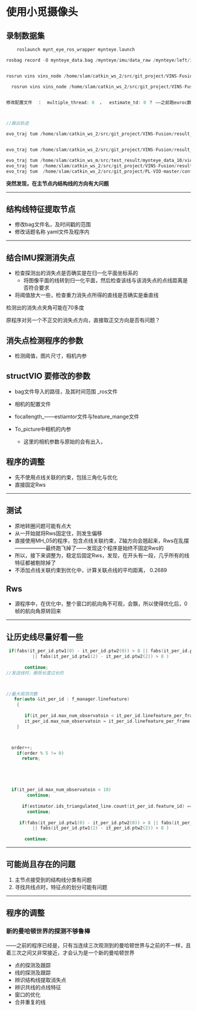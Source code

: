 # 使用小觅摄像头

 

## 录制数据集

```c++
	roslaunch mynt_eye_ros_wrapper mynteye.launch 

rosbag record -O mynteye_data.bag /mynteye/imu/data_raw /mynteye/left/image_raw /mynteye/left_rect/image_rect /mynteye/right/image_raw /mynteye/right_rect/image_rect


rosrun vins vins_node /home/slam/catkin_ws_2/src/git_project/VINS-Fusion/config/mynteye/mynteye_stereo_imu_config.yaml

  rosrun vins vins_node /home/slam/catkin_ws_2/src/git_project/VINS-Fusion/config/mynteye_equi/mynteye_stereo_imu_config.yaml


修改配置文件  ：  multiple_thread: 0  ，  estimate_td: 0 ？ ——之前跑euroc数据集的时候一直没有打开这个？？ 



//画出轨迹

evo_traj tum /home/slam/catkin_ws_2/src/git_project/VINS-Fusion/result_my/vio_10.csv /home/slam/catkin_ws_2/src/git_project/PL-VIO-master/config/traj/mynteye_data_10/vins_result.tum  --ref=/home/slam/catkin_ws_m/src/test_result/mynteye_data_10/vio.tum -as -p --plot


evo_traj tum /home/slam/catkin_ws_2/src/git_project/VINS-Fusion/result_my/vio_10.csv ---re/home/slam/catkin_ws_m/src/test_result/mynteye_data_10/vio.tum -p  -as --plot

evo_traj tum /home/slam/catkin_ws_m/src/test_result/mynteye_data_10/vio.tum --plot
evo_traj tum  /home/slam/catkin_ws_2/src/git_project/VINS-Fusion/result_my/vio_10.csv --plot
evo_traj tum  /home/slam/catkin_ws_2/src/git_project/PL-VIO-master/config/traj/mynteye_data_10/vins_result.tum --plot  
```





**突然发现，在主节点内结构线的方向有大问题**

___________

## 结构线特征提取节点

+ 修改bag文件名，及时间戳的范围
+ 修改话题名称  yaml文件及程序内





__________

## 结合IMU探测消失点

+ 检查探测出的消失点是否确实是在归一化平面坐标系的
  +  将图像平面的线转到归一化平面，然后检查该线与该消失点的点线距离是否符合要求
+ 将阈值放大一些，检查重力消失点所得的直线是否确实是垂直线



检测出的消失点夹角可能在70多度

原程序对另一个不正交的消失点方向，直接取正交方向是否有问题？





## 消失点检测程序的参数

+ 检测阈值，图片尺寸，相机内参







## structVIO 要修改的参数

+ bag文件导入的路径，及其时间范围 _ros文件

+ 相机的配置文件

+ focallength_——estiamtor文件与feature_mange文件

+ To_picture中相机的内参

  + 这里的相机参数与原始的会有出入，
  
  

## 程序的调整

+ 先不使用点线关联的约束，包括三角化与优化
+ 直接固定Rws 





_________________

## 测试

+ 原地转圈问题可能有点大
+ 从一开始就将Rws固定住，则发生偏移
+ 直接使用MH_05的程序，包含点线关联约束，Z轴方向会翘起来，Rws在乱摆——————最终跑飞掉了——发现这个程序是始终不固定Rws的
+ 所以，接下来调整为，稳定后固定Rws，发现，在开头有一段，几乎所有的线特征都被剔除掉了
+ 不添加点线关联约束到优化中，计算关联点线的平均距离， 0.2689



## Rws

+ 源程序中，在优化中，整个窗口的航向角不可观，会飘，所以使得优化后，0帧的航向角原转回来





________

## 让历史线尽量好看一些

```c++
 if(fabs(it_per_id.ptw1(0) - it_per_id.ptw2(0)) > 8 || fabs(it_per_id.ptw1(1) - it_per_id.ptw2(1)) > 8 
	      || fabs(it_per_id.ptw1(2) - it_per_id.ptw2(2)) > 8 )
	  
	   continue;
//发送线时，删除长度过长的



//最大观测次数
   for(auto &it_per_id : f_manager.linefeature)
    {
      
       if(it_per_id.max_num_observatoin < it_per_id.linefeature_per_frame.size())
	   it_per_id.max_num_observatoin = it_per_id.linefeature_per_frame.size();
    }



  order++;
    if(order % 5 != 0)
      return;





  if(it_per_id.max_num_observatoin < 10)
	    continue;
	  
	  if(estimator.ids_triangulated_line.count(it_per_id.feature_id) == 1)
	    continue;
	  
	 if(fabs(it_per_id.ptw1(0) - it_per_id.ptw2(0)) > 8 || fabs(it_per_id.ptw1(1) - it_per_id.ptw2(1)) > 8 
	      || fabs(it_per_id.ptw1(2) - it_per_id.ptw2(2)) > 8 )
	  
	   continue; 

```





_________

## 可能尚且存在的问题

1. 主节点接受到的结构线分类有问题
2. 寻找共线点时，特征点的划分可能有问题





_______

## 程序的调整

### 新的曼哈顿世界的探测不够鲁棒

——之前的程序已经是，只有当连续三次观测到的曼哈顿世界与之前的不一样，且着三次之间又非常接近，才会认为是一个新的曼哈顿世界









+ 点的探测及跟踪
+ 线的探测及跟踪
+ 辨识结构线提取消失点
+ 辨识共线的点线特征
+ 窗口的优化
+ 合并重复的线